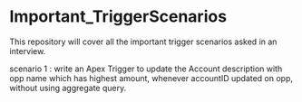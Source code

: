 # Important_TriggerScenarios
This repository will cover all the important trigger scenarios asked in an interview.

scenario 1 : write an Apex Trigger to update the Account description with opp name which has highest amount, whenever accountID updated on opp, without using aggregate query.
